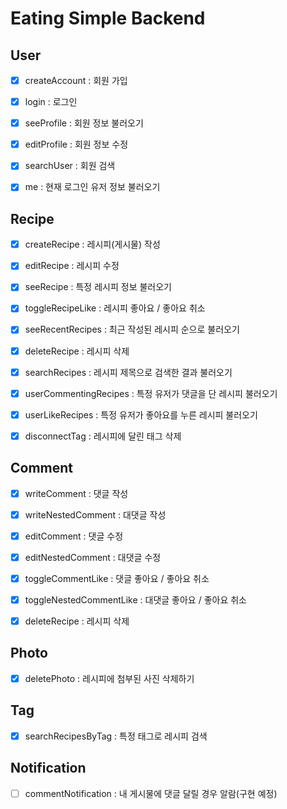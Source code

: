 # Eating Simple Backend

User
----
- [x] createAccount : 회원 가입  
- [x] login : 로그인  
- [x] seeProfile : 회원 정보 불러오기    
- [x] editProfile : 회원 정보 수정   
- [x] searchUser : 회원 검색   
- [x] me : 현재 로그인 유저 정보 불러오기  


Recipe
------
- [x] createRecipe : 레시피(게시물) 작성
- [x] editRecipe : 레시피 수정 
- [x] seeRecipe : 특정 레시피 정보 불러오기  
- [x] toggleRecipeLike : 레시피 좋아요 / 좋아요 취소
- [x] seeRecentRecipes : 최근 작성된 레시피 순으로 불러오기
- [x] deleteRecipe : 레시피 삭제
- [x] searchRecipes : 레시피 제목으로 검색한 결과 불러오기
- [x] userCommentingRecipes : 특정 유저가 댓글을 단 레시피 불러오기
- [x] userLikeRecipes : 특정 유저가 좋아요를 누른 레시피 불러오기
- [x] disconnectTag : 레시피에 달린 태그 삭제


Comment
-------
- [x] writeComment : 댓글 작성
- [x] writeNestedComment : 대댓글 작성
- [x] editComment : 댓글 수정 
- [x] editNestedComment : 대댓글 수정 
- [x] toggleCommentLike : 댓글 좋아요 / 좋아요 취소
- [x] toggleNestedCommentLike : 대댓글 좋아요 / 좋아요 취소
- [x] deleteRecipe : 레시피 삭제


Photo
-----
- [x] deletePhoto : 레시피에 첨부된 사진 삭제하기


Tag
---
- [x] searchRecipesByTag : 특정 태그로 레시피 검색


Notification
------------
- [ ] commentNotification : 내 게시물에 댓글 달릴 경우 알람(구현 예정)
